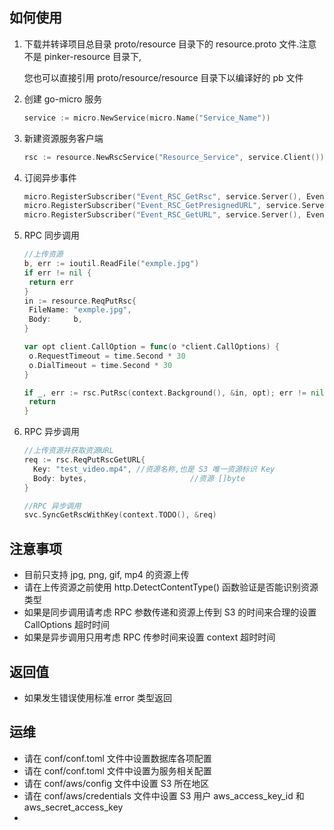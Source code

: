## 如何使用

1. 下载并转译项目总目录 proto/resource 目录下的 resource.proto 文件.注意不是 pinker-resource 目录下,

   您也可以直接引用 proto/resource/resource 目录下以编译好的 pb 文件

   

2. 创建 go-micro 服务

   ``` go
   service := micro.NewService(micro.Name("Service_Name"))
   ```

   

3. 新建资源服务客户端

   ``` go
   rsc := resource.NewRscService("Resource_Service", service.Client())
   ```

   

4. 订阅异步事件

   ``` go
   micro.RegisterSubscriber("Event_RSC_GetRsc", service.Server(), EventHandler)
   micro.RegisterSubscriber("Event_RSC_GetPresignedURL", service.Server(), EventHandler)
   micro.RegisterSubscriber("Event_RSC_GetURL", service.Server(), EventHandler)
   ```

5. RPC 同步调用

   ``` go
   //上传资源
   b, err := ioutil.ReadFile("exmple.jpg")
   if err != nil {
   	return err
   }
   in := resource.ReqPutRsc{
   	FileName: "exmple.jpg",
   	Body:     b,
   }
   
   var opt client.CallOption = func(o *client.CallOptions) {
   	o.RequestTimeout = time.Second * 30
   	o.DialTimeout = time.Second * 30
   }
   
   if _, err := rsc.PutRsc(context.Background(), &in, opt); err != nil {
   	return
   }
   ```

6. RPC 异步调用

   ``` go
   //上传资源并获取资源URL
   req := rsc.ReqPutRscGetURL{
     Key: "test_video.mp4",	//资源名称,也是 S3 唯一资源标识 Key
     Body: bytes,						//资源 []byte
   }
   
   //RPC 异步调用
   svc.SyncGetRscWithKey(context.TODO(), &req)
   ```

## 注意事项

- 目前只支持 jpg, png, gif, mp4 的资源上传
- 请在上传资源之前使用 http.DetectContentType() 函数验证是否能识别资源类型
- 如果是同步调用请考虑 RPC 参数传递和资源上传到 S3 的时间来合理的设置 CallOptions 超时时间
- 如果是异步调用只用考虑 RPC 传参时间来设置 context 超时时间

## 返回值

- 如果发生错误使用标准 error 类型返回

## 运维

- 请在 conf/conf.toml 文件中设置数据库各项配置
- 请在 conf/conf.toml 文件中设置为服务相关配置
- 请在 conf/aws/config 文件中设置 S3 所在地区
- 请在 conf/aws/credentials 文件中设置 S3 用户 aws_access_key_id 和 aws_secret_access_key
- 
